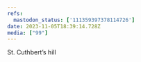 ```yaml
---
refs:
  mastodon_status: ['111359397378114726']
date: 2023-11-05T18:39:14.728Z
media: ["99"]
---
```


<p>St. Cuthbert’s hill </p>
